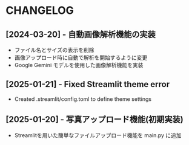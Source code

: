 # CHANGELOG

## [2024-03-20] - 自動画像解析機能の実装
- ファイル名とサイズの表示を削除
- 画像アップロード時に自動で解析を開始するように変更
- Google Gemini モデルを使用した画像解析機能を実装

## [2025-01-21] - Fixed Streamlit theme error
- Created .streamlit/config.toml to define theme settings

## [2025-01-20] - 写真アップロード機能(初期実装)
- Streamlitを用いた簡単なファイルアップロード機能を main.py に追加
